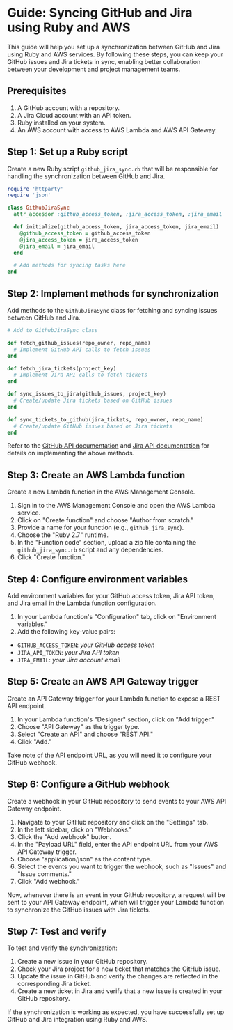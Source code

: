 # Guide: Syncing GitHub and Jira using Ruby and AWS

This guide will help you set up a synchronization between GitHub and Jira using Ruby and AWS services. By following these steps, you can keep your GitHub issues and Jira tickets in sync, enabling better collaboration between your development and project management teams.

## Prerequisites

1. A GitHub account with a repository.
2. A Jira Cloud account with an API token.
3. Ruby installed on your system.
4. An AWS account with access to AWS Lambda and AWS API Gateway.

## Step 1: Set up a Ruby script

Create a new Ruby script `github_jira_sync.rb` that will be responsible for handling the synchronization between GitHub and Jira.

```ruby
require 'httparty'
require 'json'

class GithubJiraSync
  attr_accessor :github_access_token, :jira_access_token, :jira_email

  def initialize(github_access_token, jira_access_token, jira_email)
    @github_access_token = github_access_token
    @jira_access_token = jira_access_token
    @jira_email = jira_email
  end

  # Add methods for syncing tasks here
end
```

## Step 2: Implement methods for synchronization

Add methods to the `GithubJiraSync` class for fetching and syncing issues between GitHub and Jira.

```ruby
# Add to GithubJiraSync class

def fetch_github_issues(repo_owner, repo_name)
  # Implement GitHub API calls to fetch issues
end

def fetch_jira_tickets(project_key)
  # Implement Jira API calls to fetch tickets
end

def sync_issues_to_jira(github_issues, project_key)
  # Create/update Jira tickets based on GitHub issues
end

def sync_tickets_to_github(jira_tickets, repo_owner, repo_name)
  # Create/update GitHub issues based on Jira tickets
end
```

Refer to the [GitHub API documentation](https://docs.github.com/en/rest/) and [Jira API documentation](https://developer.atlassian.com/cloud/jira/platform/rest/v3/intro/) for details on implementing the above methods.

## Step 3: Create an AWS Lambda function

Create a new Lambda function in the AWS Management Console.

1. Sign in to the AWS Management Console and open the AWS Lambda service.
2. Click on "Create function" and choose "Author from scratch."
3. Provide a name for your function (e.g., `github_jira_sync`).
4. Choose the "Ruby 2.7" runtime.
5. In the "Function code" section, upload a zip file containing the `github_jira_sync.rb` script and any dependencies.
6. Click "Create function."

## Step 4: Configure environment variables

Add environment variables for your GitHub access token, Jira API token, and Jira email in the Lambda function configuration.

1. In your Lambda function's "Configuration" tab, click on "Environment variables."
2. Add the following key-value pairs:

* `GITHUB_ACCESS_TOKEN`: _your GitHub access token_
* `JIRA_API_TOKEN`: _your Jira API token_
* `JIRA_EMAIL`: _your Jira account email_

## Step 5: Create an AWS API Gateway trigger

Create an API Gateway trigger for your Lambda function to expose a REST API endpoint.

1. In your Lambda function's "Designer" section, click on "Add trigger."
2. Choose "API Gateway" as the trigger type.
3. Select "Create an API" and choose "REST API."
4. Click "Add."

Take note of the API endpoint URL, as you will need it to configure your GitHub webhook.

## Step 6: Configure a GitHub webhook

Create a webhook in your GitHub repository to send events to your AWS API Gateway endpoint.

1. Navigate to your GitHub repository and click on the "Settings" tab.
2. In the left sidebar, click on "Webhooks."
3. Click the "Add webhook" button.
4. In the "Payload URL" field, enter the API endpoint URL from your AWS API Gateway trigger.
5. Choose "application/json" as the content type.
6. Select the events you want to trigger the webhook, such as "Issues" and "Issue comments."
7. Click "Add webhook."

Now, whenever there is an event in your GitHub repository, a request will be sent to your API Gateway endpoint, which will trigger your Lambda function to synchronize the GitHub issues with Jira tickets.

## Step 7: Test and verify

To test and verify the synchronization:

1. Create a new issue in your GitHub repository.
2. Check your Jira project for a new ticket that matches the GitHub issue.
3. Update the issue in GitHub and verify the changes are reflected in the corresponding Jira ticket.
4. Create a new ticket in Jira and verify that a new issue is created in your GitHub repository.

If the synchronization is working as expected, you have successfully set up GitHub and Jira integration using Ruby and AWS.

